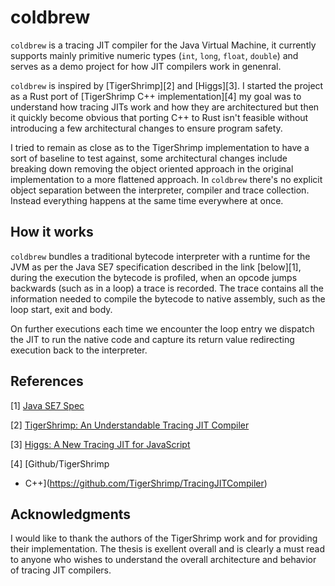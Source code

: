 # coldbrew

`coldbrew` is a tracing JIT compiler for the Java Virtual Machine, it currently
supports mainly primitive numeric types (`int`, `long`, `float`, `double`) and
serves as a demo project for how JIT compilers work in genenral.

`coldbrew` is inspired by [TigerShrimp][2] and [Higgs][3]. I started the project
as a Rust port of [TigerShrimp C++ implementation][4] my goal was to understand
how tracing JITs work and how they are architectured but then it quickly become
obvious that porting C++ to Rust isn't feasible without introducing a few
architectural changes to ensure program safety.

I tried to remain as close as to the TigerShrimp implementation to have a sort
of baseline to test against, some architectural changes include breaking down
removing the object oriented approach in the original implementation to a more
flattened approach. In `coldbrew` there's no explicit object separation between
the interpreter, compiler and trace collection. Instead everything happens at
the same time everywhere at once.

## How it works

`coldbrew` bundles a traditional bytecode interpreter with a runtime for the JVM
as per the Java SE7 specification described in the link [below][1], during the
execution the bytecode is profiled, when an opcode jumps backwards (such as in
a loop) a trace is recorded. The trace contains all the information needed to
compile the bytecode to native assembly, such as the loop start, exit and body.

On further executions each time we encounter the loop entry we dispatch the JIT
to run the native code and capture its return value redirecting execution back
to the interpreter.

## References

[1] [Java SE7 Spec](https://docs.oracle.com/javase/specs/jvms/se7/html/)

[2] [TigerShrimp: An Understandable Tracing JIT
Compiler](https://odr.chalmers.se/server/api/core/bitstreams/87898837-623a-46f0-bcdc-06d2bf10805d/content)

[3] [Higgs: A New Tracing JIT for
JavaScript](https://pointersgonewild.com/2012/12/08/higgs-my-new-tracing-jit-for-javascript/)

[4] [Github/TigerShrimp
- C++](https://github.com/TigerShrimp/TracingJITCompiler)

## Acknowledgments

I would like to thank the authors of the TigerShrimp work and for providing
their implementation. The thesis is exellent overall and is clearly a must
read to anyone who wishes to understand the overall architecture and behavior
of tracing JIT compilers.


